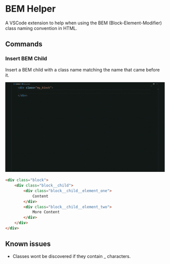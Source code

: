 # BEM Helper

A VSCode extension to help when using the BEM (Block-Element-Modifier) class naming convention in HTML.

## Commands

### Insert BEM Child

Insert a BEM child with a class name matching the name that came before it.

![Inserting a BEM child element](images/add_child_element.gif)

```html
<div class="block">
    <div class="block__child">
        <div class="block__child__element_one">
            Content
        </div>
        <div class="block__child__element_two">
            More Content
        </div>
    </div>
</div>
```

## Known issues

- Classes wont be discovered if they contain _ characters.
